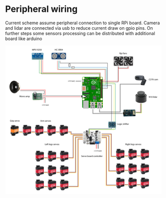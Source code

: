 # Peripheral wiring

Current scheme assume peripheral connection to single RPi board. 
Camera and lidar are connected via usb to reduce current draw on gpio pins. 
On further steps some sensors processing can be distributed with additional board like arduino

<a><img src="../images/peripheral_wiring.png" alt="IMAGE" width="1200"/></a>